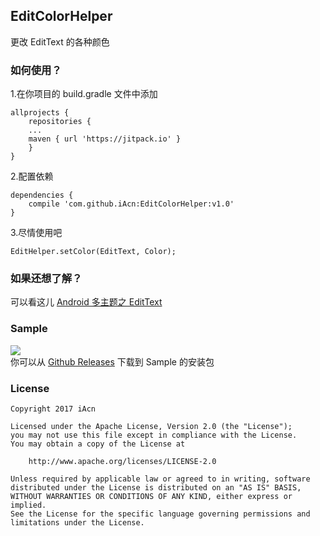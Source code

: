 ## EditColorHelper

更改 EditText 的各种颜色

### 如何使用？
1.在你项目的 build.gradle 文件中添加
```
allprojects {
    repositories {
    ...
    maven { url 'https://jitpack.io' }
    }
}
```
2.配置依赖
```
dependencies {
    compile 'com.github.iAcn:EditColorHelper:v1.0'
}
```
3.尽情使用吧
```
EditHelper.setColor(EditText, Color);
```

### 如果还想了解？
可以看这儿 [Android 多主题之 EditText](https://iacn.me/2017/02/14/modify-edittext-color)

### Sample
![](https://ooo.0o0.ooo/2017/02/12/58a045b784300.png)  
你可以从 [Github Releases](https://github.com/iAcn/EditColorHelper/releases) 下载到 Sample 的安装包

### License
```
Copyright 2017 iAcn

Licensed under the Apache License, Version 2.0 (the "License");
you may not use this file except in compliance with the License.
You may obtain a copy of the License at

    http://www.apache.org/licenses/LICENSE-2.0 

Unless required by applicable law or agreed to in writing, software
distributed under the License is distributed on an "AS IS" BASIS,
WITHOUT WARRANTIES OR CONDITIONS OF ANY KIND, either express or implied.
See the License for the specific language governing permissions and
limitations under the License.
```
